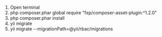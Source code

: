 1) Open terminal
2) php composer.phar global require "fxp/composer-asset-plugin:^1.2.0" 
3) php composer.phar install
4) yii migrate
5) yii migrate --migrationPath=@yii/rbac/migrations
